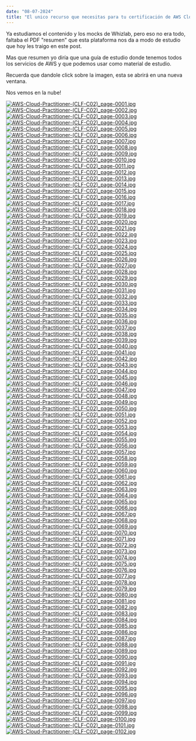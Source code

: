 ```yaml
---
date: "08-07-2024"
title: "El unico recurso que necesitas para tu certificación de AWS Cloud Practitioner"
---
```

Ya estudiamos el contenido y los mocks de Whizlab, pero eso no era todo, faltaba el PDF "resumen" que esta plataforma nos da a modo de estudio que hoy les traigo en este post.

Mas que resumen yo diría que una guía de estudio donde tenemos todos los servicios de AWS y que podemos usar como material de estudio.

Recuerda que dandole click sobre la imagen, esta se abrirá en una nueva ventana.

Nos vemos en la nube!

<a href="/blog/images/AWS-Cloud-Practitioner-(CLF-C02)_page-0001.jpg" target="_blank"><img src="/blog/images/AWS-Cloud-Practitioner-(CLF-C02)_page-0001.jpg" alt="AWS-Cloud-Practitioner-(CLF-C02)_page-0001.jpg" /></a>
<a href="/blog/images/AWS-Cloud-Practitioner-(CLF-C02)_page-0002.jpg" target="_blank"><img src="/blog/images/AWS-Cloud-Practitioner-(CLF-C02)_page-0002.jpg" alt="AWS-Cloud-Practitioner-(CLF-C02)_page-0002.jpg" /></a>
<a href="/blog/images/AWS-Cloud-Practitioner-(CLF-C02)_page-0003.jpg" target="_blank"><img src="/blog/images/AWS-Cloud-Practitioner-(CLF-C02)_page-0003.jpg" alt="AWS-Cloud-Practitioner-(CLF-C02)_page-0003.jpg" /></a>
<a href="/blog/images/AWS-Cloud-Practitioner-(CLF-C02)_page-0004.jpg" target="_blank"><img src="/blog/images/AWS-Cloud-Practitioner-(CLF-C02)_page-0004.jpg" alt="AWS-Cloud-Practitioner-(CLF-C02)_page-0004.jpg" /></a>
<a href="/blog/images/AWS-Cloud-Practitioner-(CLF-C02)_page-0005.jpg" target="_blank"><img src="/blog/images/AWS-Cloud-Practitioner-(CLF-C02)_page-0005.jpg" alt="AWS-Cloud-Practitioner-(CLF-C02)_page-0005.jpg" /></a>
<a href="/blog/images/AWS-Cloud-Practitioner-(CLF-C02)_page-0006.jpg" target="_blank"><img src="/blog/images/AWS-Cloud-Practitioner-(CLF-C02)_page-0006.jpg" alt="AWS-Cloud-Practitioner-(CLF-C02)_page-0006.jpg" /></a>
<a href="/blog/images/AWS-Cloud-Practitioner-(CLF-C02)_page-0007.jpg" target="_blank"><img src="/blog/images/AWS-Cloud-Practitioner-(CLF-C02)_page-0007.jpg" alt="AWS-Cloud-Practitioner-(CLF-C02)_page-0007.jpg" /></a>
<a href="/blog/images/AWS-Cloud-Practitioner-(CLF-C02)_page-0008.jpg" target="_blank"><img src="/blog/images/AWS-Cloud-Practitioner-(CLF-C02)_page-0008.jpg" alt="AWS-Cloud-Practitioner-(CLF-C02)_page-0008.jpg" /></a>
<a href="/blog/images/AWS-Cloud-Practitioner-(CLF-C02)_page-0009.jpg" target="_blank"><img src="/blog/images/AWS-Cloud-Practitioner-(CLF-C02)_page-0009.jpg" alt="AWS-Cloud-Practitioner-(CLF-C02)_page-0009.jpg" /></a>
<a href="/blog/images/AWS-Cloud-Practitioner-(CLF-C02)_page-0010.jpg" target="_blank"><img src="/blog/images/AWS-Cloud-Practitioner-(CLF-C02)_page-0010.jpg" alt="AWS-Cloud-Practitioner-(CLF-C02)_page-0010.jpg" /></a>
<a href="/blog/images/AWS-Cloud-Practitioner-(CLF-C02)_page-0011.jpg" target="_blank"><img src="/blog/images/AWS-Cloud-Practitioner-(CLF-C02)_page-0011.jpg" alt="AWS-Cloud-Practitioner-(CLF-C02)_page-0011.jpg" /></a>
<a href="/blog/images/AWS-Cloud-Practitioner-(CLF-C02)_page-0012.jpg" target="_blank"><img src="/blog/images/AWS-Cloud-Practitioner-(CLF-C02)_page-0012.jpg" alt="AWS-Cloud-Practitioner-(CLF-C02)_page-0012.jpg" /></a>
<a href="/blog/images/AWS-Cloud-Practitioner-(CLF-C02)_page-0013.jpg" target="_blank"><img src="/blog/images/AWS-Cloud-Practitioner-(CLF-C02)_page-0013.jpg" alt="AWS-Cloud-Practitioner-(CLF-C02)_page-0013.jpg" /></a>
<a href="/blog/images/AWS-Cloud-Practitioner-(CLF-C02)_page-0014.jpg" target="_blank"><img src="/blog/images/AWS-Cloud-Practitioner-(CLF-C02)_page-0014.jpg" alt="AWS-Cloud-Practitioner-(CLF-C02)_page-0014.jpg" /></a>
<a href="/blog/images/AWS-Cloud-Practitioner-(CLF-C02)_page-0015.jpg" target="_blank"><img src="/blog/images/AWS-Cloud-Practitioner-(CLF-C02)_page-0015.jpg" alt="AWS-Cloud-Practitioner-(CLF-C02)_page-0015.jpg" /></a>
<a href="/blog/images/AWS-Cloud-Practitioner-(CLF-C02)_page-0016.jpg" target="_blank"><img src="/blog/images/AWS-Cloud-Practitioner-(CLF-C02)_page-0016.jpg" alt="AWS-Cloud-Practitioner-(CLF-C02)_page-0016.jpg" /></a>
<a href="/blog/images/AWS-Cloud-Practitioner-(CLF-C02)_page-0017.jpg" target="_blank"><img src="/blog/images/AWS-Cloud-Practitioner-(CLF-C02)_page-0017.jpg" alt="AWS-Cloud-Practitioner-(CLF-C02)_page-0017.jpg" /></a>
<a href="/blog/images/AWS-Cloud-Practitioner-(CLF-C02)_page-0018.jpg" target="_blank"><img src="/blog/images/AWS-Cloud-Practitioner-(CLF-C02)_page-0018.jpg" alt="AWS-Cloud-Practitioner-(CLF-C02)_page-0018.jpg" /></a>
<a href="/blog/images/AWS-Cloud-Practitioner-(CLF-C02)_page-0019.jpg" target="_blank"><img src="/blog/images/AWS-Cloud-Practitioner-(CLF-C02)_page-0019.jpg" alt="AWS-Cloud-Practitioner-(CLF-C02)_page-0019.jpg" /></a>
<a href="/blog/images/AWS-Cloud-Practitioner-(CLF-C02)_page-0020.jpg" target="_blank"><img src="/blog/images/AWS-Cloud-Practitioner-(CLF-C02)_page-0020.jpg" alt="AWS-Cloud-Practitioner-(CLF-C02)_page-0020.jpg" /></a>
<a href="/blog/images/AWS-Cloud-Practitioner-(CLF-C02)_page-0021.jpg" target="_blank"><img src="/blog/images/AWS-Cloud-Practitioner-(CLF-C02)_page-0021.jpg" alt="AWS-Cloud-Practitioner-(CLF-C02)_page-0021.jpg" /></a>
<a href="/blog/images/AWS-Cloud-Practitioner-(CLF-C02)_page-0022.jpg" target="_blank"><img src="/blog/images/AWS-Cloud-Practitioner-(CLF-C02)_page-0022.jpg" alt="AWS-Cloud-Practitioner-(CLF-C02)_page-0022.jpg" /></a>
<a href="/blog/images/AWS-Cloud-Practitioner-(CLF-C02)_page-0023.jpg" target="_blank"><img src="/blog/images/AWS-Cloud-Practitioner-(CLF-C02)_page-0023.jpg" alt="AWS-Cloud-Practitioner-(CLF-C02)_page-0023.jpg" /></a>
<a href="/blog/images/AWS-Cloud-Practitioner-(CLF-C02)_page-0024.jpg" target="_blank"><img src="/blog/images/AWS-Cloud-Practitioner-(CLF-C02)_page-0024.jpg" alt="AWS-Cloud-Practitioner-(CLF-C02)_page-0024.jpg" /></a>
<a href="/blog/images/AWS-Cloud-Practitioner-(CLF-C02)_page-0025.jpg" target="_blank"><img src="/blog/images/AWS-Cloud-Practitioner-(CLF-C02)_page-0025.jpg" alt="AWS-Cloud-Practitioner-(CLF-C02)_page-0025.jpg" /></a>
<a href="/blog/images/AWS-Cloud-Practitioner-(CLF-C02)_page-0026.jpg" target="_blank"><img src="/blog/images/AWS-Cloud-Practitioner-(CLF-C02)_page-0026.jpg" alt="AWS-Cloud-Practitioner-(CLF-C02)_page-0026.jpg" /></a>
<a href="/blog/images/AWS-Cloud-Practitioner-(CLF-C02)_page-0027.jpg" target="_blank"><img src="/blog/images/AWS-Cloud-Practitioner-(CLF-C02)_page-0027.jpg" alt="AWS-Cloud-Practitioner-(CLF-C02)_page-0027.jpg" /></a>
<a href="/blog/images/AWS-Cloud-Practitioner-(CLF-C02)_page-0028.jpg" target="_blank"><img src="/blog/images/AWS-Cloud-Practitioner-(CLF-C02)_page-0028.jpg" alt="AWS-Cloud-Practitioner-(CLF-C02)_page-0028.jpg" /></a>
<a href="/blog/images/AWS-Cloud-Practitioner-(CLF-C02)_page-0029.jpg" target="_blank"><img src="/blog/images/AWS-Cloud-Practitioner-(CLF-C02)_page-0029.jpg" alt="AWS-Cloud-Practitioner-(CLF-C02)_page-0029.jpg" /></a>
<a href="/blog/images/AWS-Cloud-Practitioner-(CLF-C02)_page-0030.jpg" target="_blank"><img src="/blog/images/AWS-Cloud-Practitioner-(CLF-C02)_page-0030.jpg" alt="AWS-Cloud-Practitioner-(CLF-C02)_page-0030.jpg" /></a>
<a href="/blog/images/AWS-Cloud-Practitioner-(CLF-C02)_page-0031.jpg" target="_blank"><img src="/blog/images/AWS-Cloud-Practitioner-(CLF-C02)_page-0031.jpg" alt="AWS-Cloud-Practitioner-(CLF-C02)_page-0031.jpg" /></a>
<a href="/blog/images/AWS-Cloud-Practitioner-(CLF-C02)_page-0032.jpg" target="_blank"><img src="/blog/images/AWS-Cloud-Practitioner-(CLF-C02)_page-0032.jpg" alt="AWS-Cloud-Practitioner-(CLF-C02)_page-0032.jpg" /></a>
<a href="/blog/images/AWS-Cloud-Practitioner-(CLF-C02)_page-0033.jpg" target="_blank"><img src="/blog/images/AWS-Cloud-Practitioner-(CLF-C02)_page-0033.jpg" alt="AWS-Cloud-Practitioner-(CLF-C02)_page-0033.jpg" /></a>
<a href="/blog/images/AWS-Cloud-Practitioner-(CLF-C02)_page-0034.jpg" target="_blank"><img src="/blog/images/AWS-Cloud-Practitioner-(CLF-C02)_page-0034.jpg" alt="AWS-Cloud-Practitioner-(CLF-C02)_page-0034.jpg" /></a>
<a href="/blog/images/AWS-Cloud-Practitioner-(CLF-C02)_page-0035.jpg" target="_blank"><img src="/blog/images/AWS-Cloud-Practitioner-(CLF-C02)_page-0035.jpg" alt="AWS-Cloud-Practitioner-(CLF-C02)_page-0035.jpg" /></a>
<a href="/blog/images/AWS-Cloud-Practitioner-(CLF-C02)_page-0036.jpg" target="_blank"><img src="/blog/images/AWS-Cloud-Practitioner-(CLF-C02)_page-0036.jpg" alt="AWS-Cloud-Practitioner-(CLF-C02)_page-0036.jpg" /></a>
<a href="/blog/images/AWS-Cloud-Practitioner-(CLF-C02)_page-0037.jpg" target="_blank"><img src="/blog/images/AWS-Cloud-Practitioner-(CLF-C02)_page-0037.jpg" alt="AWS-Cloud-Practitioner-(CLF-C02)_page-0037.jpg" /></a>
<a href="/blog/images/AWS-Cloud-Practitioner-(CLF-C02)_page-0038.jpg" target="_blank"><img src="/blog/images/AWS-Cloud-Practitioner-(CLF-C02)_page-0038.jpg" alt="AWS-Cloud-Practitioner-(CLF-C02)_page-0038.jpg" /></a>
<a href="/blog/images/AWS-Cloud-Practitioner-(CLF-C02)_page-0039.jpg" target="_blank"><img src="/blog/images/AWS-Cloud-Practitioner-(CLF-C02)_page-0039.jpg" alt="AWS-Cloud-Practitioner-(CLF-C02)_page-0039.jpg" /></a>
<a href="/blog/images/AWS-Cloud-Practitioner-(CLF-C02)_page-0040.jpg" target="_blank"><img src="/blog/images/AWS-Cloud-Practitioner-(CLF-C02)_page-0040.jpg" alt="AWS-Cloud-Practitioner-(CLF-C02)_page-0040.jpg" /></a>
<a href="/blog/images/AWS-Cloud-Practitioner-(CLF-C02)_page-0041.jpg" target="_blank"><img src="/blog/images/AWS-Cloud-Practitioner-(CLF-C02)_page-0041.jpg" alt="AWS-Cloud-Practitioner-(CLF-C02)_page-0041.jpg" /></a>
<a href="/blog/images/AWS-Cloud-Practitioner-(CLF-C02)_page-0042.jpg" target="_blank"><img src="/blog/images/AWS-Cloud-Practitioner-(CLF-C02)_page-0042.jpg" alt="AWS-Cloud-Practitioner-(CLF-C02)_page-0042.jpg" /></a>
<a href="/blog/images/AWS-Cloud-Practitioner-(CLF-C02)_page-0043.jpg" target="_blank"><img src="/blog/images/AWS-Cloud-Practitioner-(CLF-C02)_page-0043.jpg" alt="AWS-Cloud-Practitioner-(CLF-C02)_page-0043.jpg" /></a>
<a href="/blog/images/AWS-Cloud-Practitioner-(CLF-C02)_page-0044.jpg" target="_blank"><img src="/blog/images/AWS-Cloud-Practitioner-(CLF-C02)_page-0044.jpg" alt="AWS-Cloud-Practitioner-(CLF-C02)_page-0044.jpg" /></a>
<a href="/blog/images/AWS-Cloud-Practitioner-(CLF-C02)_page-0045.jpg" target="_blank"><img src="/blog/images/AWS-Cloud-Practitioner-(CLF-C02)_page-0045.jpg" alt="AWS-Cloud-Practitioner-(CLF-C02)_page-0045.jpg" /></a>
<a href="/blog/images/AWS-Cloud-Practitioner-(CLF-C02)_page-0046.jpg" target="_blank"><img src="/blog/images/AWS-Cloud-Practitioner-(CLF-C02)_page-0046.jpg" alt="AWS-Cloud-Practitioner-(CLF-C02)_page-0046.jpg" /></a>
<a href="/blog/images/AWS-Cloud-Practitioner-(CLF-C02)_page-0047.jpg" target="_blank"><img src="/blog/images/AWS-Cloud-Practitioner-(CLF-C02)_page-0047.jpg" alt="AWS-Cloud-Practitioner-(CLF-C02)_page-0047.jpg" /></a>
<a href="/blog/images/AWS-Cloud-Practitioner-(CLF-C02)_page-0048.jpg" target="_blank"><img src="/blog/images/AWS-Cloud-Practitioner-(CLF-C02)_page-0048.jpg" alt="AWS-Cloud-Practitioner-(CLF-C02)_page-0048.jpg" /></a>
<a href="/blog/images/AWS-Cloud-Practitioner-(CLF-C02)_page-0049.jpg" target="_blank"><img src="/blog/images/AWS-Cloud-Practitioner-(CLF-C02)_page-0049.jpg" alt="AWS-Cloud-Practitioner-(CLF-C02)_page-0049.jpg" /></a>
<a href="/blog/images/AWS-Cloud-Practitioner-(CLF-C02)_page-0050.jpg" target="_blank"><img src="/blog/images/AWS-Cloud-Practitioner-(CLF-C02)_page-0050.jpg" alt="AWS-Cloud-Practitioner-(CLF-C02)_page-0050.jpg" /></a>
<a href="/blog/images/AWS-Cloud-Practitioner-(CLF-C02)_page-0051.jpg" target="_blank"><img src="/blog/images/AWS-Cloud-Practitioner-(CLF-C02)_page-0051.jpg" alt="AWS-Cloud-Practitioner-(CLF-C02)_page-0051.jpg" /></a>
<a href="/blog/images/AWS-Cloud-Practitioner-(CLF-C02)_page-0052.jpg" target="_blank"><img src="/blog/images/AWS-Cloud-Practitioner-(CLF-C02)_page-0052.jpg" alt="AWS-Cloud-Practitioner-(CLF-C02)_page-0052.jpg" /></a>
<a href="/blog/images/AWS-Cloud-Practitioner-(CLF-C02)_page-0053.jpg" target="_blank"><img src="/blog/images/AWS-Cloud-Practitioner-(CLF-C02)_page-0053.jpg" alt="AWS-Cloud-Practitioner-(CLF-C02)_page-0053.jpg" /></a>
<a href="/blog/images/AWS-Cloud-Practitioner-(CLF-C02)_page-0054.jpg" target="_blank"><img src="/blog/images/AWS-Cloud-Practitioner-(CLF-C02)_page-0054.jpg" alt="AWS-Cloud-Practitioner-(CLF-C02)_page-0054.jpg" /></a>
<a href="/blog/images/AWS-Cloud-Practitioner-(CLF-C02)_page-0055.jpg" target="_blank"><img src="/blog/images/AWS-Cloud-Practitioner-(CLF-C02)_page-0055.jpg" alt="AWS-Cloud-Practitioner-(CLF-C02)_page-0055.jpg" /></a>
<a href="/blog/images/AWS-Cloud-Practitioner-(CLF-C02)_page-0056.jpg" target="_blank"><img src="/blog/images/AWS-Cloud-Practitioner-(CLF-C02)_page-0056.jpg" alt="AWS-Cloud-Practitioner-(CLF-C02)_page-0056.jpg" /></a>
<a href="/blog/images/AWS-Cloud-Practitioner-(CLF-C02)_page-0057.jpg" target="_blank"><img src="/blog/images/AWS-Cloud-Practitioner-(CLF-C02)_page-0057.jpg" alt="AWS-Cloud-Practitioner-(CLF-C02)_page-0057.jpg" /></a>
<a href="/blog/images/AWS-Cloud-Practitioner-(CLF-C02)_page-0058.jpg" target="_blank"><img src="/blog/images/AWS-Cloud-Practitioner-(CLF-C02)_page-0058.jpg" alt="AWS-Cloud-Practitioner-(CLF-C02)_page-0058.jpg" /></a>
<a href="/blog/images/AWS-Cloud-Practitioner-(CLF-C02)_page-0059.jpg" target="_blank"><img src="/blog/images/AWS-Cloud-Practitioner-(CLF-C02)_page-0059.jpg" alt="AWS-Cloud-Practitioner-(CLF-C02)_page-0059.jpg" /></a>
<a href="/blog/images/AWS-Cloud-Practitioner-(CLF-C02)_page-0060.jpg" target="_blank"><img src="/blog/images/AWS-Cloud-Practitioner-(CLF-C02)_page-0060.jpg" alt="AWS-Cloud-Practitioner-(CLF-C02)_page-0060.jpg" /></a>
<a href="/blog/images/AWS-Cloud-Practitioner-(CLF-C02)_page-0061.jpg" target="_blank"><img src="/blog/images/AWS-Cloud-Practitioner-(CLF-C02)_page-0061.jpg" alt="AWS-Cloud-Practitioner-(CLF-C02)_page-0061.jpg" /></a>
<a href="/blog/images/AWS-Cloud-Practitioner-(CLF-C02)_page-0062.jpg" target="_blank"><img src="/blog/images/AWS-Cloud-Practitioner-(CLF-C02)_page-0062.jpg" alt="AWS-Cloud-Practitioner-(CLF-C02)_page-0062.jpg" /></a>
<a href="/blog/images/AWS-Cloud-Practitioner-(CLF-C02)_page-0063.jpg" target="_blank"><img src="/blog/images/AWS-Cloud-Practitioner-(CLF-C02)_page-0063.jpg" alt="AWS-Cloud-Practitioner-(CLF-C02)_page-0063.jpg" /></a>
<a href="/blog/images/AWS-Cloud-Practitioner-(CLF-C02)_page-0064.jpg" target="_blank"><img src="/blog/images/AWS-Cloud-Practitioner-(CLF-C02)_page-0064.jpg" alt="AWS-Cloud-Practitioner-(CLF-C02)_page-0064.jpg" /></a>
<a href="/blog/images/AWS-Cloud-Practitioner-(CLF-C02)_page-0065.jpg" target="_blank"><img src="/blog/images/AWS-Cloud-Practitioner-(CLF-C02)_page-0065.jpg" alt="AWS-Cloud-Practitioner-(CLF-C02)_page-0065.jpg" /></a>
<a href="/blog/images/AWS-Cloud-Practitioner-(CLF-C02)_page-0066.jpg" target="_blank"><img src="/blog/images/AWS-Cloud-Practitioner-(CLF-C02)_page-0066.jpg" alt="AWS-Cloud-Practitioner-(CLF-C02)_page-0066.jpg" /></a>
<a href="/blog/images/AWS-Cloud-Practitioner-(CLF-C02)_page-0067.jpg" target="_blank"><img src="/blog/images/AWS-Cloud-Practitioner-(CLF-C02)_page-0067.jpg" alt="AWS-Cloud-Practitioner-(CLF-C02)_page-0067.jpg" /></a>
<a href="/blog/images/AWS-Cloud-Practitioner-(CLF-C02)_page-0068.jpg" target="_blank"><img src="/blog/images/AWS-Cloud-Practitioner-(CLF-C02)_page-0068.jpg" alt="AWS-Cloud-Practitioner-(CLF-C02)_page-0068.jpg" /></a>
<a href="/blog/images/AWS-Cloud-Practitioner-(CLF-C02)_page-0069.jpg" target="_blank"><img src="/blog/images/AWS-Cloud-Practitioner-(CLF-C02)_page-0069.jpg" alt="AWS-Cloud-Practitioner-(CLF-C02)_page-0069.jpg" /></a>
<a href="/blog/images/AWS-Cloud-Practitioner-(CLF-C02)_page-0070.jpg" target="_blank"><img src="/blog/images/AWS-Cloud-Practitioner-(CLF-C02)_page-0070.jpg" alt="AWS-Cloud-Practitioner-(CLF-C02)_page-0070.jpg" /></a>
<a href="/blog/images/AWS-Cloud-Practitioner-(CLF-C02)_page-0071.jpg" target="_blank"><img src="/blog/images/AWS-Cloud-Practitioner-(CLF-C02)_page-0071.jpg" alt="AWS-Cloud-Practitioner-(CLF-C02)_page-0071.jpg" /></a>
<a href="/blog/images/AWS-Cloud-Practitioner-(CLF-C02)_page-0072.jpg" target="_blank"><img src="/blog/images/AWS-Cloud-Practitioner-(CLF-C02)_page-0072.jpg" alt="AWS-Cloud-Practitioner-(CLF-C02)_page-0072.jpg" /></a>
<a href="/blog/images/AWS-Cloud-Practitioner-(CLF-C02)_page-0073.jpg" target="_blank"><img src="/blog/images/AWS-Cloud-Practitioner-(CLF-C02)_page-0073.jpg" alt="AWS-Cloud-Practitioner-(CLF-C02)_page-0073.jpg" /></a>
<a href="/blog/images/AWS-Cloud-Practitioner-(CLF-C02)_page-0074.jpg" target="_blank"><img src="/blog/images/AWS-Cloud-Practitioner-(CLF-C02)_page-0074.jpg" alt="AWS-Cloud-Practitioner-(CLF-C02)_page-0074.jpg" /></a>
<a href="/blog/images/AWS-Cloud-Practitioner-(CLF-C02)_page-0075.jpg" target="_blank"><img src="/blog/images/AWS-Cloud-Practitioner-(CLF-C02)_page-0075.jpg" alt="AWS-Cloud-Practitioner-(CLF-C02)_page-0075.jpg" /></a>
<a href="/blog/images/AWS-Cloud-Practitioner-(CLF-C02)_page-0076.jpg" target="_blank"><img src="/blog/images/AWS-Cloud-Practitioner-(CLF-C02)_page-0076.jpg" alt="AWS-Cloud-Practitioner-(CLF-C02)_page-0076.jpg" /></a>
<a href="/blog/images/AWS-Cloud-Practitioner-(CLF-C02)_page-0077.jpg" target="_blank"><img src="/blog/images/AWS-Cloud-Practitioner-(CLF-C02)_page-0077.jpg" alt="AWS-Cloud-Practitioner-(CLF-C02)_page-0077.jpg" /></a>
<a href="/blog/images/AWS-Cloud-Practitioner-(CLF-C02)_page-0078.jpg" target="_blank"><img src="/blog/images/AWS-Cloud-Practitioner-(CLF-C02)_page-0078.jpg" alt="AWS-Cloud-Practitioner-(CLF-C02)_page-0078.jpg" /></a>
<a href="/blog/images/AWS-Cloud-Practitioner-(CLF-C02)_page-0079.jpg" target="_blank"><img src="/blog/images/AWS-Cloud-Practitioner-(CLF-C02)_page-0079.jpg" alt="AWS-Cloud-Practitioner-(CLF-C02)_page-0079.jpg" /></a>
<a href="/blog/images/AWS-Cloud-Practitioner-(CLF-C02)_page-0080.jpg" target="_blank"><img src="/blog/images/AWS-Cloud-Practitioner-(CLF-C02)_page-0080.jpg" alt="AWS-Cloud-Practitioner-(CLF-C02)_page-0080.jpg" /></a>
<a href="/blog/images/AWS-Cloud-Practitioner-(CLF-C02)_page-0081.jpg" target="_blank"><img src="/blog/images/AWS-Cloud-Practitioner-(CLF-C02)_page-0081.jpg" alt="AWS-Cloud-Practitioner-(CLF-C02)_page-0081.jpg" /></a>
<a href="/blog/images/AWS-Cloud-Practitioner-(CLF-C02)_page-0082.jpg" target="_blank"><img src="/blog/images/AWS-Cloud-Practitioner-(CLF-C02)_page-0082.jpg" alt="AWS-Cloud-Practitioner-(CLF-C02)_page-0082.jpg" /></a>
<a href="/blog/images/AWS-Cloud-Practitioner-(CLF-C02)_page-0083.jpg" target="_blank"><img src="/blog/images/AWS-Cloud-Practitioner-(CLF-C02)_page-0083.jpg" alt="AWS-Cloud-Practitioner-(CLF-C02)_page-0083.jpg" /></a>
<a href="/blog/images/AWS-Cloud-Practitioner-(CLF-C02)_page-0084.jpg" target="_blank"><img src="/blog/images/AWS-Cloud-Practitioner-(CLF-C02)_page-0084.jpg" alt="AWS-Cloud-Practitioner-(CLF-C02)_page-0084.jpg" /></a>
<a href="/blog/images/AWS-Cloud-Practitioner-(CLF-C02)_page-0085.jpg" target="_blank"><img src="/blog/images/AWS-Cloud-Practitioner-(CLF-C02)_page-0085.jpg" alt="AWS-Cloud-Practitioner-(CLF-C02)_page-0085.jpg" /></a>
<a href="/blog/images/AWS-Cloud-Practitioner-(CLF-C02)_page-0086.jpg" target="_blank"><img src="/blog/images/AWS-Cloud-Practitioner-(CLF-C02)_page-0086.jpg" alt="AWS-Cloud-Practitioner-(CLF-C02)_page-0086.jpg" /></a>
<a href="/blog/images/AWS-Cloud-Practitioner-(CLF-C02)_page-0087.jpg" target="_blank"><img src="/blog/images/AWS-Cloud-Practitioner-(CLF-C02)_page-0087.jpg" alt="AWS-Cloud-Practitioner-(CLF-C02)_page-0087.jpg" /></a>
<a href="/blog/images/AWS-Cloud-Practitioner-(CLF-C02)_page-0088.jpg" target="_blank"><img src="/blog/images/AWS-Cloud-Practitioner-(CLF-C02)_page-0088.jpg" alt="AWS-Cloud-Practitioner-(CLF-C02)_page-0088.jpg" /></a>
<a href="/blog/images/AWS-Cloud-Practitioner-(CLF-C02)_page-0089.jpg" target="_blank"><img src="/blog/images/AWS-Cloud-Practitioner-(CLF-C02)_page-0089.jpg" alt="AWS-Cloud-Practitioner-(CLF-C02)_page-0089.jpg" /></a>
<a href="/blog/images/AWS-Cloud-Practitioner-(CLF-C02)_page-0090.jpg" target="_blank"><img src="/blog/images/AWS-Cloud-Practitioner-(CLF-C02)_page-0090.jpg" alt="AWS-Cloud-Practitioner-(CLF-C02)_page-0090.jpg" /></a>
<a href="/blog/images/AWS-Cloud-Practitioner-(CLF-C02)_page-0091.jpg" target="_blank"><img src="/blog/images/AWS-Cloud-Practitioner-(CLF-C02)_page-0091.jpg" alt="AWS-Cloud-Practitioner-(CLF-C02)_page-0091.jpg" /></a>
<a href="/blog/images/AWS-Cloud-Practitioner-(CLF-C02)_page-0092.jpg" target="_blank"><img src="/blog/images/AWS-Cloud-Practitioner-(CLF-C02)_page-0092.jpg" alt="AWS-Cloud-Practitioner-(CLF-C02)_page-0092.jpg" /></a>
<a href="/blog/images/AWS-Cloud-Practitioner-(CLF-C02)_page-0093.jpg" target="_blank"><img src="/blog/images/AWS-Cloud-Practitioner-(CLF-C02)_page-0093.jpg" alt="AWS-Cloud-Practitioner-(CLF-C02)_page-0093.jpg" /></a>
<a href="/blog/images/AWS-Cloud-Practitioner-(CLF-C02)_page-0094.jpg" target="_blank"><img src="/blog/images/AWS-Cloud-Practitioner-(CLF-C02)_page-0094.jpg" alt="AWS-Cloud-Practitioner-(CLF-C02)_page-0094.jpg" /></a>
<a href="/blog/images/AWS-Cloud-Practitioner-(CLF-C02)_page-0095.jpg" target="_blank"><img src="/blog/images/AWS-Cloud-Practitioner-(CLF-C02)_page-0095.jpg" alt="AWS-Cloud-Practitioner-(CLF-C02)_page-0095.jpg" /></a>
<a href="/blog/images/AWS-Cloud-Practitioner-(CLF-C02)_page-0096.jpg" target="_blank"><img src="/blog/images/AWS-Cloud-Practitioner-(CLF-C02)_page-0096.jpg" alt="AWS-Cloud-Practitioner-(CLF-C02)_page-0096.jpg" /></a>
<a href="/blog/images/AWS-Cloud-Practitioner-(CLF-C02)_page-0097.jpg" target="_blank"><img src="/blog/images/AWS-Cloud-Practitioner-(CLF-C02)_page-0097.jpg" alt="AWS-Cloud-Practitioner-(CLF-C02)_page-0097.jpg" /></a>
<a href="/blog/images/AWS-Cloud-Practitioner-(CLF-C02)_page-0098.jpg" target="_blank"><img src="/blog/images/AWS-Cloud-Practitioner-(CLF-C02)_page-0098.jpg" alt="AWS-Cloud-Practitioner-(CLF-C02)_page-0098.jpg" /></a>
<a href="/blog/images/AWS-Cloud-Practitioner-(CLF-C02)_page-0099.jpg" target="_blank"><img src="/blog/images/AWS-Cloud-Practitioner-(CLF-C02)_page-0099.jpg" alt="AWS-Cloud-Practitioner-(CLF-C02)_page-0099.jpg" /></a>
<a href="/blog/images/AWS-Cloud-Practitioner-(CLF-C02)_page-0100.jpg" target="_blank"><img src="/blog/images/AWS-Cloud-Practitioner-(CLF-C02)_page-0100.jpg" alt="AWS-Cloud-Practitioner-(CLF-C02)_page-0100.jpg" /></a>
<a href="/blog/images/AWS-Cloud-Practitioner-(CLF-C02)_page-0101.jpg" target="_blank"><img src="/blog/images/AWS-Cloud-Practitioner-(CLF-C02)_page-0101.jpg" alt="AWS-Cloud-Practitioner-(CLF-C02)_page-0101.jpg" /></a>
<a href="/blog/images/AWS-Cloud-Practitioner-(CLF-C02)_page-0102.jpg" target="_blank"><img src="/blog/images/AWS-Cloud-Practitioner-(CLF-C02)_page-0102.jpg" alt="AWS-Cloud-Practitioner-(CLF-C02)_page-0102.jpg" /></a>
